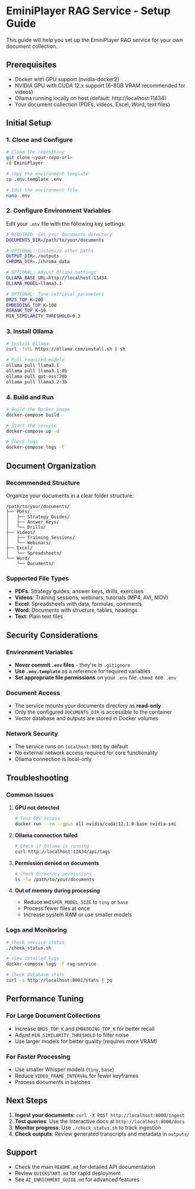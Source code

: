 # EminiPlayer RAG Service - Setup Guide

This guide will help you set up the EminiPlayer RAG service for your own document collection.

## Prerequisites

- Docker with GPU support (nvidia-docker2)
- NVIDIA GPU with CUDA 12.x support (6-8GB VRAM recommended for videos)
- Ollama running locally on host (default: http://localhost:11434)
- Your document collection (PDFs, videos, Excel, Word, text files)

## Initial Setup

### 1. Clone and Configure

```bash
# Clone the repository
git clone <your-repo-url>
cd EminiPlayer

# Copy the environment template
cp .env.template .env

# Edit the environment file
nano .env
```

### 2. Configure Environment Variables

Edit your `.env` file with the following key settings:

```bash
# REQUIRED: Set your documents directory
DOCUMENTS_DIR=/path/to/your/documents

# OPTIONAL: Customize other paths
OUTPUT_DIR=./outputs
CHROMA_DIR=./chroma_data

# OPTIONAL: Adjust Ollama settings
OLLAMA_BASE_URL=http://localhost:11434
OLLAMA_MODEL=llama3.1

# OPTIONAL: Tune retrieval parameters
BM25_TOP_K=200
EMBEDDING_TOP_K=100
RERANK_TOP_K=10
MIN_SIMILARITY_THRESHOLD=0.3
```

### 3. Install Ollama

```bash
# Install Ollama
curl -fsSL https://ollama.com/install.sh | sh

# Pull required models
ollama pull llama3.1
ollama pull llama3.1:8b
ollama pull gpt-oss:20b
ollama pull llama3.2:3b
```

### 4. Build and Run

```bash
# Build the Docker image
docker-compose build

# Start the service
docker-compose up -d

# Check logs
docker-compose logs -f
```

## Document Organization

### Recommended Structure

Organize your documents in a clear folder structure:

```
/path/to/your/documents/
├── PDFs/
│   ├── Strategy_Guides/
│   ├── Answer_Keys/
│   └── Drills/
├── Videos/
│   ├── Training_Sessions/
│   └── Webinars/
├── Excel/
│   └── Spreadsheets/
└── Word/
    └── Documents/
```

### Supported File Types

- **PDFs**: Strategy guides, answer keys, drills, exercises
- **Videos**: Training sessions, webinars, tutorials (MP4, AVI, MOV)
- **Excel**: Spreadsheets with data, formulas, comments
- **Word**: Documents with structure, tables, headings
- **Text**: Plain text files

## Security Considerations

### Environment Variables

- **Never commit `.env` files** - they're in `.gitignore`
- **Use `.env.template`** as a reference for required variables
- **Set appropriate file permissions** on your `.env` file: `chmod 600 .env`

### Document Access

- The service mounts your documents directory as **read-only**
- Only the configured `DOCUMENTS_DIR` is accessible to the container
- Vector database and outputs are stored in Docker volumes

### Network Security

- The service runs on `localhost:8001` by default
- No external network access required for core functionality
- Ollama connection is local-only

## Troubleshooting

### Common Issues

1. **GPU not detected**
   ```bash
   # Test GPU access
   docker run --rm --gpus all nvidia/cuda:12.1.0-base nvidia-smi
   ```

2. **Ollama connection failed**
   ```bash
   # Check if Ollama is running
   curl http://localhost:11434/api/tags
   ```

3. **Permission denied on documents**
   ```bash
   # Check directory permissions
   ls -la /path/to/your/documents
   ```

4. **Out of memory during processing**
   - Reduce `WHISPER_MODEL_SIZE` to `tiny` or `base`
   - Process fewer files at once
   - Increase system RAM or use smaller models

### Logs and Monitoring

```bash
# Check service status
./check_status.sh

# View detailed logs
docker-compose logs -f rag-service

# Check database stats
curl -s http://localhost:8001/stats | jq
```

## Performance Tuning

### For Large Document Collections

- Increase `BM25_TOP_K` and `EMBEDDING_TOP_K` for better recall
- Adjust `MIN_SIMILARITY_THRESHOLD` to filter noise
- Use larger models for better quality (requires more VRAM)

### For Faster Processing

- Use smaller Whisper models (`tiny`, `base`)
- Reduce `VIDEO_FRAME_INTERVAL` for fewer keyframes
- Process documents in batches

## Next Steps

1. **Ingest your documents**: `curl -X POST http://localhost:8000/ingest`
2. **Test queries**: Use the interactive docs at `http://localhost:8000/docs`
3. **Monitor progress**: Use `./check_status.sh` to track ingestion
4. **Check outputs**: Review generated transcripts and metadata in `outputs/`

## Support

- Check the main `README.md` for detailed API documentation
- Review `QUICKSTART.md` for rapid deployment
- See `AI_ENRICHMENT_GUIDE.md` for advanced features
